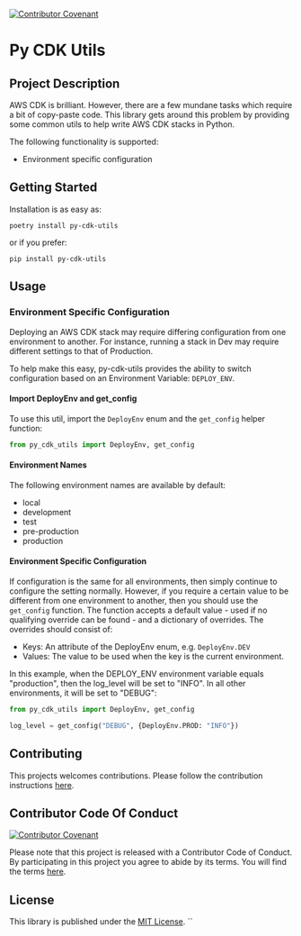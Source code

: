 [![Contributor Covenant](https://img.shields.io/badge/Contributor%20Covenant-v2.0%20adopted-ff69b4.svg)](CODE_OF_CONDUCT.md)

# Py CDK Utils

## Project Description

AWS CDK is brilliant. However, there are a few mundane tasks which require a bit of copy-paste code. This library gets
around this problem by providing some common utils to help write AWS CDK stacks in Python.

The following functionality is supported:

- Environment specific configuration

## Getting Started

Installation is as easy as:

```commandline
poetry install py-cdk-utils
```

or if you prefer:

```commandline
pip install py-cdk-utils
```

## Usage

### Environment Specific Configuration

Deploying an AWS CDK stack may require differing configuration from one environment to another. For instance, running a
stack in Dev may require different settings to that of Production.

To help make this easy, py-cdk-utils provides the ability to switch configuration based on an Environment Variable:
`DEPLOY_ENV`.

#### Import DeployEnv and get_config

To use this util, import the `DeployEnv` enum and the `get_config` helper function:

```python
from py_cdk_utils import DeployEnv, get_config
```

#### Environment Names

The following environment names are available by default:

- local
- development
- test
- pre-production
- production

#### Environment Specific Configuration

If configuration is the same for all environments, then simply continue to configure the setting normally. However, if
you require a certain value to be different from one environment to another, then you should use the `get_config`
function. The function accepts a default value - used if no qualifying override can be found - and a dictionary of
overrides. The overrides should consist of:

- Keys: An attribute of the DeployEnv enum, e.g. `DeployEnv.DEV`
- Values: The value to be used when the key is the current environment.

In this example, when the DEPLOY_ENV environment variable equals "production", then the log_level will be set to "INFO".
In all other environments, it will be set to "DEBUG":

```python
from py_cdk_utils import DeployEnv, get_config

log_level = get_config("DEBUG", {DeployEnv.PROD: "INFO"})
```

## Contributing

This projects welcomes contributions. Please follow the contribution instructions [here](CONTRIBUTING.md).

## Contributor Code Of Conduct

[![Contributor Covenant](https://img.shields.io/badge/Contributor%20Covenant-v2.0%20adopted-ff69b4.svg)](CODE_OF_CONDUCT.md)

Please note that this project is released with a Contributor Code of Conduct. By participating in this project you agree
to abide by its terms. You will find the terms [here](CODE_OF_CONDUCT.md).

## License

This library is published under the [MIT License](LICENSE.md). ``
